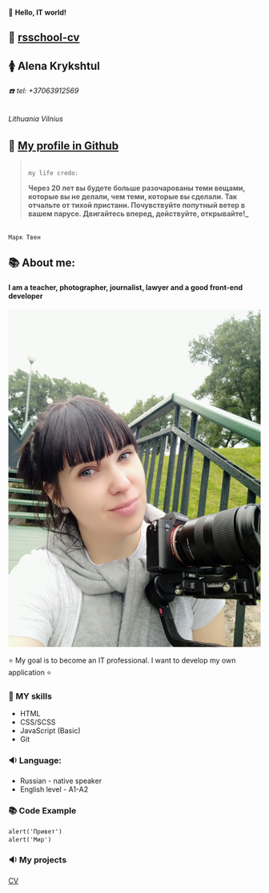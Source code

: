:mega: **Hello, IT world!**

## :page_facing_up: [rsschool-cv](https://github.com/alenaKrykshtul/rsschool-cv/blob/gh-pages/cv.md)

## :womens: Alena Krykshtul

###### :phone: tel: +37063912569

###### Lithuania Vilnius

## :paperclip: [My profile in Github](https://github.com/alenaKrykshtul)

>                                                                                               my life credo:
>
> **Через 20 лет вы будете больше разочарованы теми вещами, которые вы не делали, чем теми, которые вы сделали.
> Так отчальте от тихой пристани. Почувствуйте попутный ветер в вашем парусе. Двигайтесь вперед, действуйте, открывайте!\_**

                                                                                                Марк Твен

## :books: About me:

#### I am a teacher, photographer, journalist, lawyer and a good front-end developer

![it's me](/img/IMG_20200826_190315.jpg)

:star: My goal is to become an IT professional. I want to develop my own application :star:

### :mag_right: MY skills

- HTML
- CSS/SCSS
- JavaScript (Basic)
- Git

### :sound: Language:

- Russian - native speaker
- English level - A1-A2

### :books: Code Example

```
alert('Привет')
alert('Мир')
```

### :sound: My projects

[CV](https://github.com/alenaKrykshtul/rsschool-cv/blob/gh-pages/cv.md)
